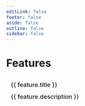 ```yaml
---
editLink: false
footer: false
aside: false
outline: false
sidebar: false
---
```


<script setup lang="ts">
import { withBase } from 'vitepress'
import { data as features } from './index.data'
</script>

# Features

<div class="features-grid mt-6">
  <a v-for="feature in features" :key="feature.id" :href="withBase(feature.link)">
    <div>
      <div font-bold > {{ feature.title }} </div>
      <div h-20 text-wrap leading-5 op-80 pt-1 overflow-hidden text-sm> {{ feature.description }} </div>
    </div>
  </a>
</div>

<style scoped>
.features-grid {
  display: grid;
  grid-gap: 1rem;
  grid-template-columns: repeat(auto-fill, minmax(200px, 1fr));
}

.features-grid > a {
  display: block;
  border-radius: 6px;
  padding: 6px 12px;
  line-height: 32px;
  font-size: 16px;
  font-weight: 500;
  color: var(--vp-c-text-1);
  white-space: nowrap;
  text-decoration: none;
  transition: background-color 0.25s, color 0.25s;
  background-color: var(--vp-c-default-soft);
}

.features-grid > a:hover {
  color: var(--vp-c-brand-1);
  background-color: var(--vp-c-default-3);
}
</style>

<style>
.content {
  max-width: 72vw !important;
}
</style>
